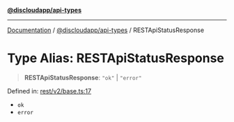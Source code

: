 [**@discloudapp/api-types**](../README.md)

***

[Documentation](../../../packages.md) / [@discloudapp/api-types](../README.md) / RESTApiStatusResponse

# Type Alias: RESTApiStatusResponse

> **RESTApiStatusResponse**: `"ok"` \| `"error"`

Defined in: [rest/v2/base.ts:17](https://github.com/discloud/discloud.app/blob/1458affc9a022eb2fc5fe37e7b3b002130b2fdad/packages/api-types/rest/v2/base.ts#L17)

- `ok`
- `error`
